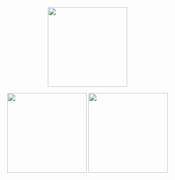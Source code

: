 <p align="center">
  <a href="https://github.com/aphisitworachorch">
    <img height="180em" src="https://github-readme-stats.vercel.app/api/?username=aphisitworachorch&count_private=true&show_icons=true&theme=dracula"/>
  </a>
</p>
<p align="center">
   <img height="180em" src="https://github-readme-streak-stats.herokuapp.com/?user=aphisitworachorch&theme=dracula" />
   <img height="180em" src="https://github-readme-stats.vercel.app/api/top-langs/?username=aphisitworachorch&layout=compact&langs_count=8&theme=dracula"/>
</p>
